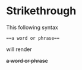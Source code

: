 # Strikethrough

This following syntax

```
==a word or phrase==
```

will render

~~a word or phrase~~
